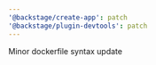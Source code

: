```yaml
---
'@backstage/create-app': patch
'@backstage/plugin-devtools': patch
---
```


Minor dockerfile syntax update
